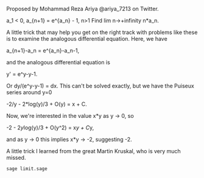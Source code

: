 Proposed by Mohammad Reza Ariya @ariya_7213 on Twitter.

a_1 < 0,
a_{n+1} = e^{a_n} - 1, n>1
Find lim n->+infinity n*a_n.

A little trick that may help you get on the right track with problems like these is to examine the analogous differential equation. Here, we have

a_{n+1}-a_n = e^{a_n}-a_n-1,

and the analogous differential equation is

y' = e^y-y-1.

Or dy/(e^y-y-1) = dx.
This can't be solved exactly, but we have the Puiseux series around y=0

-2/y - 2*log(y)/3 + O(y) = x + C.

Now, we're interested in the value x*y as y -> 0, so

-2 - 2*y*log(y)/3 + O(y^2) = x*y + C*y,

and as y -> 0 this implies x*y -> -2, suggesting -2.

A little trick I learned from the great Martin Kruskal, who is very much missed.

```bash
sage limit.sage
```
